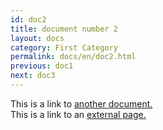 ```yaml
---
id: doc2
title: document number 2
layout: docs
category: First Category
permalink: docs/en/doc2.html
previous: doc1
next: doc3
---
```


This is a link to [another document.](/docs/en/doc3.md)  
This is a link to an [external page.](http://www.example.com)
